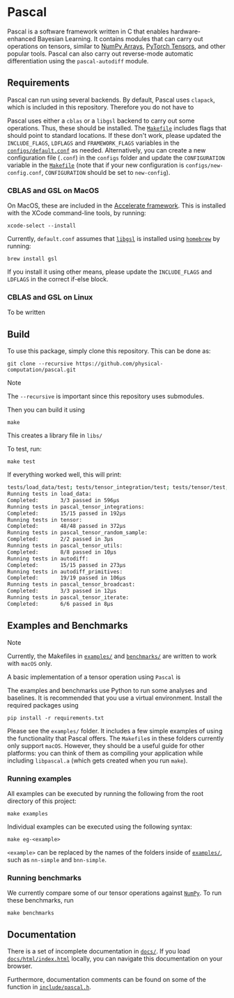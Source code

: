 # Pascal

Pascal is a software framework written in C that enables hardware-enhanced Bayesian Learning. It contains modules that can carry out operations on tensors, similar to [NumPy Arrays](https://numpy.org/doc/stable/reference/generated/numpy.array.html), [PyTorch Tensors](https://pytorch.org/docs/stable/tensors.html), and other popular tools. Pascal can also carry out reverse-mode automatic differentiation using the `pascal-autodiff` module.


## Requirements
Pascal can run using several backends. By default, Pascal uses `clapack`, which is included in this repository. Therefore you do not have to

Pascal uses either a `cblas` or a `libgsl` backend to carry out some operations. Thus, these should be installed. The [`Makefile`](Makefile) includes flags that should point to standard locations. If these don't work, please updated the `INCLUDE_FLAGS`, `LDFLAGS` and `FRAMEWORK_FLAGS` variables in the [`configs/default.conf`](configs/default.conf) as needed. Alternatively, you can create a new configuration file (`.conf`) in the `configs` folder and update the `CONFIGURATION` variable in the [`Makefile`](Makefile) (note that if your new configuration is `configs/new-config.conf`, `CONFIGURATION` should be set to `new-config`).

### CBLAS and GSL on MacOS
On MacOS, these are included in the [Accelerate framework](https://developer.apple.com/documentation/accelerate). This is installed with the XCode command-line tools, by running:
```
xcode-select --install
```

Currently, `default.conf` assumes that [`libgsl`](https://www.gnu.org/software/gsl/doc/html/index.html) is installed using [`homebrew`](https://brew.sh) by running:
```
brew install gsl
```

If you install it using other means, please update the `INCLUDE_FLAGS` and `LDFLAGS` in the correct if-else block.

### CBLAS and GSL on Linux
To be written

## Build
To use this package, simply clone this repository. This can be done as:
```
git clone --recursive https://github.com/physical-computation/pascal.git
```

> [!NOTE]
> The `--recursive` is important since this repository uses submodules.



 Then you can build it using
```
make
```

This creates a library file in `libs/`

To test, run:
```
make test
```

If everything worked well, this will print:
```bash
tests/load_data/test; tests/tensor_integration/test; tests/tensor/test; tests/tensor_random_sample/test; tests/tensor_utils/test; tests/autodiff/test; tests/autodiff_primitives/test; tests/tensor_broadcast/test; tests/tensor_iterate/test;
Running tests in load_data:
Completed:       3/3 passed in 596µs
Running tests in pascal_tensor_integrations:
Completed:       15/15 passed in 192µs
Running tests in tensor:
Completed:       48/48 passed in 372µs
Running tests in pascal_tensor_random_sample:
Completed:       2/2 passed in 3µs
Running tests in pascal_tensor_utils:
Completed:       8/8 passed in 10µs
Running tests in autodiff:
Completed:       15/15 passed in 273µs
Running tests in autodiff_primitives:
Completed:       19/19 passed in 106µs
Running tests in pascal_tensor_broadcast:
Completed:       3/3 passed in 12µs
Running tests in pascal_tensor_iterate:
Completed:       6/6 passed in 8µs
```

## Examples and Benchmarks
> [!NOTE]
> Currently, the Makefiles in [`examples/`](examples/) and [`benchmarks/`](benchmarks/) are written to work with `macOS` only.

A basic implementation of a tensor operation using `Pascal` is


The examples and benchmarks use Python to run some analyses and baselines. It is recommended that you use a virtual environment. Install the required packages using
```
pip install -r requirements.txt
```
Please see the `examples/` folder. It includes a few simple examples of using the functionality that Pascal offers. The `Makefile`s in these folders currently only support `macOS`. However, they should be a useful guide for other platforms: you can think of them as compiling your application while including `libpascal.a` (which gets created when you run `make`).

### Running examples
All examples can be executed by running the following from the root directory of this project:
```
make examples
```

Individual examples can be executed using the following syntax:
```
make eg-<example>
```
`<example>` can be replaced by the names of the folders inside of [`examples/`](examples/), such as `nn-simple` and `bnn-simple`.

### Running benchmarks
We currently compare some of our tensor operations against [`NumPy`](www.numpy.org). To run these benchmarks, run
```
make benchmarks
```

## Documentation
There is a set of incomplete documentation in [`docs/`](docs/). If you load [`docs/html/index.html`](docs/html/index.html) locally, you can navigate this documentation on your browser.

Furthermore, documentation comments can be found on some of the function in [`include/pascal.h`](include/pascal.h).
